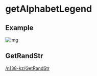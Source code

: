 # getAlphabetLegend

## Example
![img](https://user-images.githubusercontent.com/8064928/69784843-1f216580-11fa-11ea-8fff-54754f3a64bd.png)

## GetRandStr
[/n138-kz/GetRandStr](GetRandStr)
